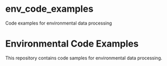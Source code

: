 # env_code_examples
Code examples for environmental data processing
# Environmental Code Examples
This repository contains code samples for environmental data processing.
